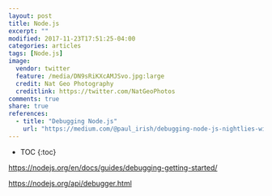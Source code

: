 ```yaml
---
layout: post
title: Node.js
excerpt: ""
modified: 2017-11-23T17:51:25-04:00
categories: articles
tags: [Node.js]
image:
  vendor: twitter
  feature: /media/DN9sRiKXcAMJSvo.jpg:large
  credit: Nat Geo Photography‏
  creditlink: https://twitter.com/NatGeoPhotos
comments: true
share: true
references:
  - title: "Debugging Node.js"
    url: "https://medium.com/@paul_irish/debugging-node-js-nightlies-with-chrome-devtools-7c4a1b95ae27"
---
```


* TOC
{:toc}



https://nodejs.org/en/docs/guides/debugging-getting-started/

https://nodejs.org/api/debugger.html
